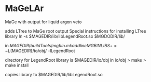 # MaGeLAr
MaGe with output for liquid argon veto

adds LTree to MaGe root output
Special instructions for installing LTree library 
ln -s  $MAGEDIR/lib/libLegendRoot.so  $MGDODIR/lib/

in  $MAGEDIR/buildTools/mgbin.mk add line
	MGBINLIBS += -L$(MAGEDIR)/io/obj/ -lLegendRoot

directory for LegendRoot library is $MAGEDIR/io/obj
in io/obj
	> make
	> make install

copies library to $MAGEDIR/lib/libLegendRoot.so 
